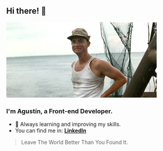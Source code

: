 ## Hi there! 👋

<img src="https://raw.githubusercontent.com/agustinquevedo/agustinquevedo/master/assets/hithere.gif">

### I'm Agustín, a Front-end Developer.

- 🌱 Always learning and improving my skills.
-  You can find me in: **[LinkedIn](https://www.linkedin.com/in/agustinquevedo)**

> Leave The World Better Than You Found It. 

